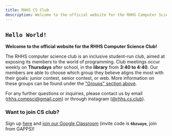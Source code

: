 ```yaml
---
title: RHHS CS Club
description: Welcome to the official website for the RHHS Computer Science Club!
---
```


## `Hello World!`

**Welcome to the official website for the RHHS Computer Science Club!**

The RHHS computer science club is an inclusive student-run club, aimed at exposing its members to the world of programming. Club meetings occur weekly on **Thursdays** after school, in the **library** from **3:40 to 4:40**. Our members are able to choose which group they believe aligns the most with their goals: junior contest, senior contest, or web. More information on these groups can be found under the ["Groups" section above](/groups).

For any further questions or inquiries, please contact us by email ([rhhs.compsci@gmail.com](mailto:rhhs.compsci@gmail.com)) or through instagram ([@rhhs.cs.club](https://www.instagram.com/rhhs.cs.club/)).

### Want to join CS club?

Sign up [here](https://forms.gle/J3s6v26XUEduvRvx8) and [join our Google Classroom](https://classroom.google.com/c/Mzk3MjgzNjk3Mzg2?cjc=6bzuaye) (invite code is **`6bzuaye`**, join from GAPPS)!
